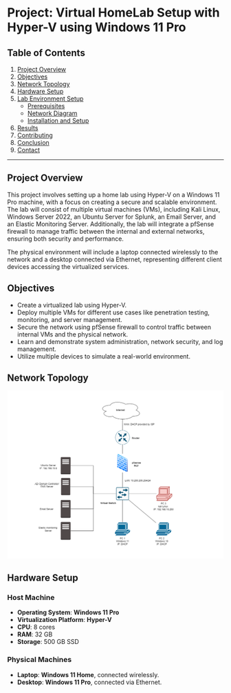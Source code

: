 # Project: Virtual HomeLab Setup with Hyper-V using Windows 11 Pro

## Table of Contents
1. [Project Overview](#overview)
2. [Objectives](#objectives)
3. [Network Topology](#network-topology)
4. [Hardware Setup](#Hardware-Setup)
5. [Lab Environment Setup](#lab-environment-setup)
    - [Prerequisites](#prerequisites)
    - [Network Diagram](#network-diagram)
    - [Installation and Setup](#installation-and-setup)
6. [Results](#results)
7. [Contributing](#contributing)
8. [Conclusion](#conclusion)
9. [Contact](#contact)

____

## Project Overview

This project involves setting up a home lab using Hyper-V on a Windows 11 Pro machine, with a focus on creating a secure and scalable environment. 
The lab will consist of multiple virtual machines (VMs), including Kali Linux, Windows Server 2022, an Ubuntu Server for Splunk, an Email Server, and an Elastic Monitoring Server. Additionally, the lab will integrate a pfSense firewall to manage traffic between the internal and external networks, ensuring both security and performance.

The physical environment will include a laptop connected wirelessly to the network and a desktop connected via Ethernet, representing different client devices accessing the virtualized services.



## Objectives

- Create a virtualized lab using Hyper-V.
- Deploy multiple VMs for different use cases like penetration testing, monitoring, and server management.
- Secure the network using pfSense firewall to control traffic between internal VMs and the physical network.
- Learn and demonstrate system administration, network security, and log management.
- Utilize multiple devices to simulate a real-world environment.



## Network Topology 

![Network Topology](https://github.com/TcyberSec/Virtual-HomeLab-Setup-with-Hyper---V-/blob/pics/Network%20Topology.png)

## Hardware Setup

### Host Machine
- **Operating System**: **Windows 11 Pro**
- **Virtualization Platform**: **Hyper-V**
- **CPU**: 8 cores
- **RAM**: 32 GB
- **Storage**: 500 GB SSD

### Physical Machines
- **Laptop**: **Windows 11 Home**, connected wirelessly.
- **Desktop**: **Windows 11 Pro**, connected via Ethernet.
